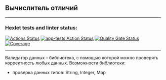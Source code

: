 ## Вычислитель отличий
***
### Hexlet tests and linter status:
[![Actions Status](https://github.com/thygh0st/java-project-78/actions/workflows/hexlet-check.yml/badge.svg)](https://github.com/thygh0st/java-project-78/actions)
[![app-tests Action Status](https://github.com/thygh0st/java-project-78/actions/workflows/app-tests.yml/badge.svg)](https://github.com/thygh0st/java-project-78/actions/workflows/app-tests.yml)
[![Quality Gate Status](https://sonarcloud.io/api/project_badges/measure?project=thygh0st_java-project-78&metric=alert_status)](https://sonarcloud.io/summary/new_code?id=thygh0st_java-project-78)
[![Coverage](https://sonarcloud.io/api/project_badges/measure?project=thygh0st_java-project-78&metric=coverage)](https://sonarcloud.io/summary/new_code?id=thygh0st_java-project-78)
***

Валидатор данных – библиотека, с помощью которой можно проверять корректность любых данных.
Возможности библиотеки:
 - проверка данных типов: String, Integer, Map